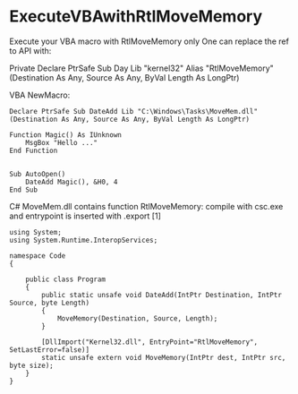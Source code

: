 # ExecuteVBAwithRtlMoveMemory
Execute your VBA macro with RtlMoveMemory only
One can replace the ref to API with:

Private Declare PtrSafe Sub Day Lib "kernel32" Alias "RtlMoveMemory" (Destination As Any, Source As Any, ByVal Length As LongPtr)

VBA NewMacro:
```
Declare PtrSafe Sub DateAdd Lib "C:\Windows\Tasks\MoveMem.dll" (Destination As Any, Source As Any, ByVal Length As LongPtr)

Function Magic() As IUnknown
    MsgBox "Hello ..."
End Function


Sub AutoOpen()
    DateAdd Magic(), &H0, 4
End Sub
```

C# MoveMem.dll contains function RtlMoveMemory:
compile with csc.exe and entrypoint is inserted with .export [1]

```
using System;
using System.Runtime.InteropServices;

namespace Code
{

    public class Program
    {
        public static unsafe void DateAdd(IntPtr Destination, IntPtr Source, byte Length)
        {
            MoveMemory(Destination, Source, Length);
        }

        [DllImport("Kernel32.dll", EntryPoint="RtlMoveMemory", SetLastError=false)]
        static unsafe extern void MoveMemory(IntPtr dest, IntPtr src, byte size);
    }
}
```
